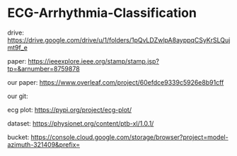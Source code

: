 # ECG-Arrhythmia-Classification


drive:
https://drive.google.com/drive/u/1/folders/1pQvLDZwlpA8ayppqCSyKrSLQujmt9f_e

paper:
https://ieeexplore.ieee.org/stamp/stamp.jsp?tp=&arnumber=8759878

our paper:
https://www.overleaf.com/project/60efdce9339c5926e8b91cff

our git:



ecg plot:
https://pypi.org/project/ecg-plot/


dataset:
https://physionet.org/content/ptb-xl/1.0.1/

bucket:
https://console.cloud.google.com/storage/browser?project=model-azimuth-321409&prefix=

